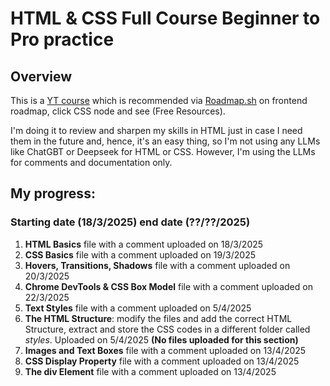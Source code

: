 # HTML & CSS Full Course Beginner to Pro practice
## Overview
This is a [YT course](https://www.youtube.com/watch?v=G3e-cpL7ofc&t=1059s) which is recommended via [Roadmap.sh](https://roadmap.sh/frontend) on frontend roadmap, click CSS node and see (Free Resources).

I'm doing it to review and sharpen my skills in HTML just in case I need them in the future and, hence, it's an easy thing, so I'm not using any LLMs like ChatGBT or Deepseek for HTML or CSS. However, I'm using the LLMs for comments and documentation only.

## My progress:

### Starting date (18/3/2025) end date (??/??/2025)
1. **HTML Basics** file with a comment uploaded on 18/3/2025
2. **CSS Basics** file with a comment uploaded on 19/3/2025
3. **Hovers, Transitions, Shadows** file with a comment uploaded on 20/3/2025
4. **Chrome DevTools & CSS Box Model** file with a comment uploaded on 22/3/2025
5. **Text Styles** file with a comment uploaded on 5/4/2025
6. **The HTML Structure**: modify the files and add the correct HTML Structure, extract and store the CSS codes in a different folder called *styles*. Uploaded on 5/4/2025 **(No files uploaded for this section)**
7. **Images and Text Boxes** file with a comment uploaded on 13/4/2025
8. **CSS Display Property** file with a comment uploaded on 13/4/2025
9.  **The div Element** file with a comment uploaded on 13/4/2025


